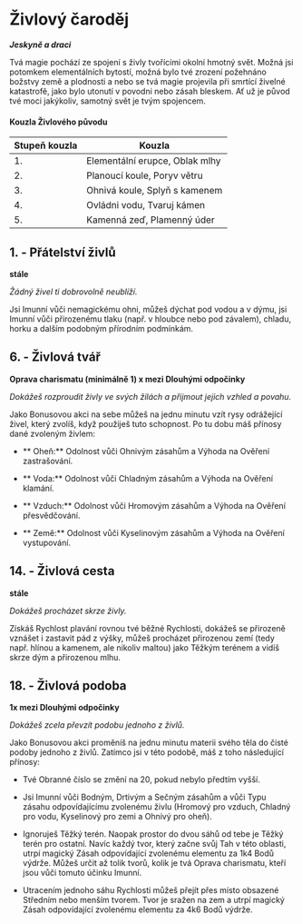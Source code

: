 
# Živlový čaroděj

***Jeskyně a draci***

Tvá magie pochází ze spojení s živly tvořícími okolní hmotný svět. Možná jsi potomkem elementálních bytostí, možná bylo tvé zrození požehnáno božstvy země a plodnosti a nebo se tvá magie projevila při smrtící živelné katastrofě, jako bylo utonutí v povodni nebo zásah bleskem. Ať už je původ tvé moci jakýkoliv, samotný svět je tvým spojencem.

#### Kouzla Živlového původu

| Stupeň kouzla | Kouzla |
| --- | --- |
| 1. | Elementální erupce, Oblak mlhy |
| 2. | Planoucí koule, Poryv větru |
| 3. | Ohnivá koule, Splyň s kamenem |
| 4. | Ovládni vodu, Tvaruj kámen |
| 5. | Kamenná zeď, Plamenný úder |

## 1. - Přátelství živlů

**stále**

*Žádný živel ti dobrovolně neublíží.*

Jsi Imunní vůči nemagickému ohni, můžeš dýchat pod vodou a v dýmu, jsi Imunní vůči přirozenému tlaku (např. v hloubce nebo pod závalem), chladu, horku a dalším podobným přírodním podmínkám.

## 6. - Živlová tvář

**Oprava charismatu (minimálně 1) x mezi Dlouhými odpočinky**

*Dokážeš rozproudit živly ve svých žilách a přijmout jejich vzhled a povahu.*

Jako Bonusovou akci na sebe můžeš na jednu minutu vzít rysy odrážející živel, který zvolíš, když použiješ tuto schopnost. Po tu dobu máš přínosy dané zvoleným živlem:

* ** Oheň:** Odolnost vůči Ohnivým zásahům a Výhoda na Ověření zastrašování.

* ** Voda:** Odolnost vůči Chladným zásahům a Výhoda na Ověření klamání.

* ** Vzduch:** Odolnost vůči Hromovým zásahům a Výhoda na Ověření přesvědčování.

* ** Země:** Odolnost vůči Kyselinovým zásahům a Výhoda na Ověření vystupování.

## 14\. - Živlová cesta

**stále**

*Dokážeš procházet skrze živly.*

Získáš Rychlost plavání rovnou tvé běžné Rychlosti, dokážeš se přirozeně vznášet i zastavit pád z výšky, můžeš procházet přirozenou zemí (tedy např. hlínou a kamenem, ale nikoliv maltou) jako Těžkým terénem a vidíš skrze dým a přirozenou mlhu.

## 18. - Živlová podoba

**1x mezi Dlouhými odpočinky**

*Dokážeš zcela převzít podobu jednoho z živlů.*

Jako Bonusovou akci proměníš na jednu minutu materii svého těla do čisté podoby jednoho z živlů. Zatímco jsi v této podobě, máš z toho následující přínosy:

* Tvé Obranné číslo se změní na 20, pokud nebylo předtím vyšší.

* Jsi Imunní vůči Bodným, Drtivým a Sečným zásahům a vůči Typu zásahu odpovídajícímu zvolenému živlu (Hromový pro vzduch, Chladný pro vodu, Kyselinový pro zemi a Ohnivý pro oheň).

* Ignoruješ Těžký terén. Naopak prostor do dvou sáhů od tebe je Těžký terén pro ostatní. Navíc každý tvor, který začne svůj Tah v této oblasti, utrpí magický Zásah odpovídající zvolenému elementu za 1k4 Bodů výdrže. Můžeš určit až tolik tvorů, kolik je tvá Oprava charismatu, kteří jsou vůči tomuto účinku Imunní.

* Utracením jednoho sáhu Rychlosti můžeš přejít přes místo obsazené Středním nebo menším tvorem. Tvor je sražen na zem a utrpí magický Zásah odpovídající zvolenému elementu za 4k6 Bodů výdrže.
